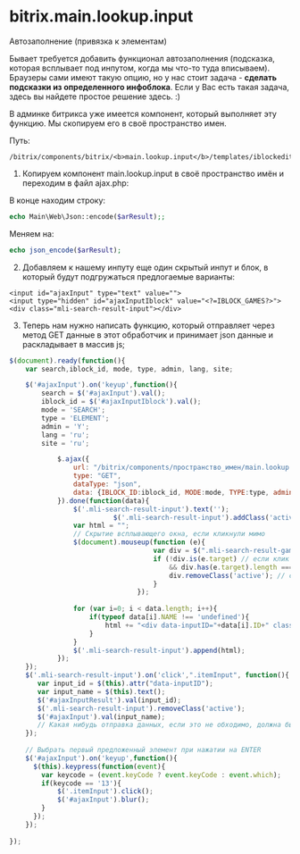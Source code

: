 # bitrix.main.lookup.input
Автозаполнение (привязка к элементам)

Бывает требуется добавить функционал автозаполнения (подсказка, которая всплывает под инпутом, когда мы что-то туда вписываем). Браузеры сами имеют такую опцию, но у нас стоит задача -  <b>сделать подсказки из определенного инфоблока</b>.
Если у Вас есть такая задача, здесь вы найдете простое решение здесь. :)

В админке битрикса уже имеется компонент, который выполняет эту функцию. Мы скопируем его в своё пространство имен.

Путь:
```
/bitrix/components/bitrix/<b>main.lookup.input</b>/templates/iblockedit/ajax.php
```
1. Копируем компонент main.lookup.input в своё пространство имён и переходим в файл ajax.php:

В конце находим строку:
```php
echo Main\Web\Json::encode($arResult);;
```
Меняем на:

```php
echo json_encode($arResult);
```

2. Добавляем к нашему инпуту еще один скрытый инпут и блок, в который будут подгружаться предлогаемые варианты:

```
<input id="ajaxInput" type="text" value="">
<input type="hidden" id="ajaxInputIblock" value="<?=IBLOCK_GAMES?>">
<div class="mli-search-result-input"></div>
```

3. Теперь нам нужно написать функцию, который отправляет через метод GET данные в этот обработчик и принимает json данные и раскладывает в массив js;

```js
$(document).ready(function(){
    var search,iblock_id, mode, type, admin, lang, site;

    $('#ajaxInput').on('keyup',function(){
        search = $('#ajaxInput').val();
        iblock_id = $('#ajaxInputIblock').val();
        mode = 'SEARCH';
        type = 'ELEMENT';
        admin = 'Y';
        lang = 'ru';
        site = 'ru';

            $.ajax({
                url: "/bitrix/components/пространство_имен/main.lookup.input/templates/iblockedit/ajax.php",
                type: "GET",
                dataType: "json",
                data: {IBLOCK_ID:iblock_id, MODE:mode, TYPE:type, admin:admin, lang:lang, search:search, site:site},
            }).done(function(data){
                $('.mli-search-result-input').text('');
					      $('.mli-search-result-input').addClass('active');
                var html = "";
                // Скрытие всплывающего окна, если кликнули мимо
                $(document).mouseup(function (e){ 
									var div = $(".mli-search-result-games"); // тут указываем ID элемента
									if (!div.is(e.target) // если клик был не по нашему блоку
									    && div.has(e.target).length === 0) { // и не по его дочерним элементам
										div.removeClass('active'); // скрываем его
									}
								});
                
                for (var i=0; i < data.length; i++){
                    if(typeof data[i].NAME !== 'undefined'){
                        html += "<div data-inputID="+data[i].ID+" class='itemInput itemInput"+i+"'>"+[data[i].NAME].toString()+"</div>";
                    }
                }
                $('.mli-search-result-input').append(html);
            });
    });
    $('.mli-search-result-input').on('click',".itemInput", function(){
       var input_id = $(this).attr("data-inputID");
       var input_name = $(this).text();
       $('#ajaxInputResult').val(input_id);
       $('.mli-search-result-input').removeClass('active');
       $('#ajaxInput').val(input_name);
       // Какая нибудь отправка данных, если это не обходимо, должна быть тут
    });
    
    // Выбрать первый предложенный элемент при нажатии на ENTER
    $('#ajaxInput').on('keyup',function(){
      $(this).keypress(function(event){
        var keycode = (event.keyCode ? event.keyCode : event.which);
        if(keycode == '13'){
            $('.itemInput').click(); 
            $('#ajaxInput').blur();
        }
      });
    });    
    
});
```


